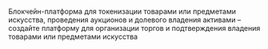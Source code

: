 Блокчейн-платформа для токенизации товарами или предметами искусства, проведения аукционов и долевого владения активами – создайте платформу для организации торгов и подтверждения владения товарами или предметами искусства
